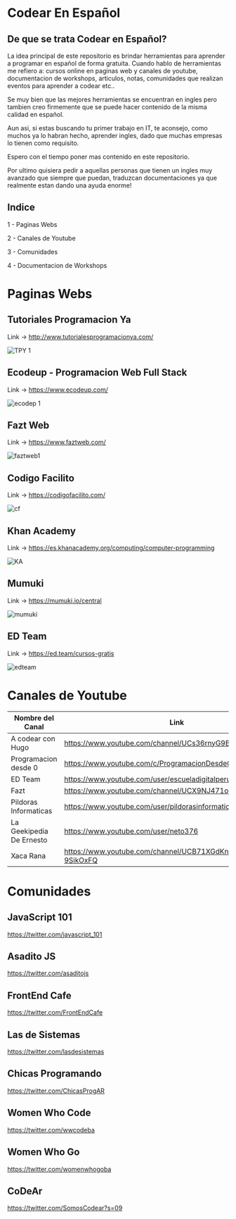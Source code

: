 # Codear En Español
## De que se trata Codear en Español?
La idea principal de este repositorio es brindar herramientas para aprender a programar en español de forma gratuita. Cuando hablo de
herramientas me refiero a: cursos online en paginas web y canales de youtube, documentacion de workshops, articulos, notas, comunidades que realizan eventos para aprender a codear etc..

Se muy bien que las mejores herramientas se encuentran en ingles pero tambien creo firmemente que se puede hacer contenido de la misma calidad en español. 

Aun asi, si estas buscando tu primer trabajo en IT, te aconsejo, como muchos ya lo habran hecho, aprender ingles, dado que muchas empresas lo tienen como requisito.

Espero con el tiempo poner mas contenido en este repositorio.

Por ultimo quisiera pedir a aquellas personas que tienen un ingles muy avanzado que siempre que puedan, traduzcan documentaciones ya que realmente estan dando una ayuda enorme!

## Indice
1 - Paginas Webs 

2 - Canales de Youtube

3 - Comunidades

4 - Documentacion de Workshops

# Paginas Webs

## Tutoriales Programacion Ya

Link -> http://www.tutorialesprogramacionya.com/

![TPY 1](https://user-images.githubusercontent.com/42939596/71771856-2be35880-2f20-11ea-8dd3-432e5d315630.png)

## Ecodeup - Programacion Web Full Stack

Link -> https://www.ecodeup.com/

![ecodep 1](https://user-images.githubusercontent.com/42939596/71771895-b4fa8f80-2f20-11ea-9651-a60b670b126b.png)

## Fazt Web

Link -> https://www.faztweb.com/

![faztweb1](https://user-images.githubusercontent.com/42939596/71771940-84ffbc00-2f21-11ea-9100-f8fbd3c8a655.png)

## Codigo Facilito

Link -> https://codigofacilito.com/

![cf](https://user-images.githubusercontent.com/42939596/71771965-ea53ad00-2f21-11ea-9b6a-e23728602b92.png)

## Khan Academy

Link -> https://es.khanacademy.org/computing/computer-programming

![KA](https://user-images.githubusercontent.com/42939596/71772003-60f0aa80-2f22-11ea-9c5c-43880a32b152.png)

## Mumuki

Link -> https://mumuki.io/central

![mumuki](https://user-images.githubusercontent.com/42939596/71772030-b462f880-2f22-11ea-986c-2a1cfbe4da4b.png)

## ED Team

Link -> https://ed.team/cursos-gratis

![edteam](https://user-images.githubusercontent.com/42939596/71772064-4e2aa580-2f23-11ea-8720-d5db4aa6ef2f.png)

# Canales de Youtube

| Nombre del Canal | Link |
| ------------- | ------------- |
| A codear con Hugo  | https://www.youtube.com/channel/UCs36rnyG9BQrU45oR0FwcRA |
| Programacion desde 0  | https://www.youtube.com/c/ProgramacionDesdeCero  |
| ED Team  | https://www.youtube.com/user/escueladigitalperu  |
| Fazt  | https://www.youtube.com/channel/UCX9NJ471o7Wie1DQe94RVIg  |
| Pildoras Informaticas  | https://www.youtube.com/user/pildorasinformaticas  |
| La Geekipedia De Ernesto  | https://www.youtube.com/user/neto376  |
| Xaca Rana  | https://www.youtube.com/channel/UCB71XGdKnhBVDN-9SikOxFQ |

# Comunidades

## JavaScript 101

https://twitter.com/javascript_101

## Asadito JS

https://twitter.com/asaditojs

## FrontEnd Cafe

https://twitter.com/FrontEndCafe

## Las de Sistemas

https://twitter.com/lasdesistemas

## Chicas Programando

https://twitter.com/ChicasProgAR

## Women Who Code

https://twitter.com/wwcodeba

## Women Who Go

https://twitter.com/womenwhogoba

## CoDeAr

https://twitter.com/SomosCodear?s=09


